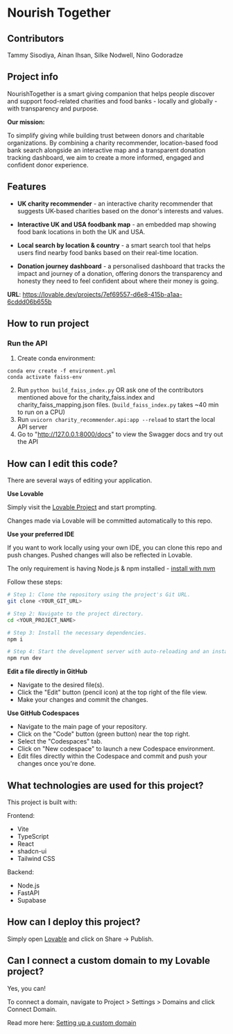 # Nourish Together

## Contributors
Tammy Sisodiya, Ainan Ihsan, Silke Nodwell, Nino Godoradze 

## Project info
NourishTogether is a smart giving companion that helps people discover and support food-related charities and food banks - locally and globally - with transparency and purpose.

**Our mission:**

To simplify giving while building trust between donors and charitable organizations. By combining a charity recommender, location-based food bank search alongside an interactive map and a transparent donation tracking dashboard, we aim to create a more informed, engaged and confident donor experience.

## Features

- **UK charity recommender** - an interactive charity recommender that suggests UK-based charities based on the donor's interests and values.

- **Interactive UK and USA foodbank map** - an embedded map showing food bank locations in both the UK and USA.

- **Local search by location & country** - a smart search tool that helps users find nearby food banks based on their real-time location.

- **Donation journey dashboard** - a personalised dashboard that tracks the impact and journey of a donation, offering donors the transparency and honesty they need to feel confident about where their money is going.

**URL**: https://lovable.dev/projects/7ef69557-d6e8-415b-a1aa-6cddd06b655b

## How to run project
### Run the API
1. Create conda environment: 
```
conda env create -f environment.yml
conda activate faiss-env
```
2. Run `python build_faiss_index.py` OR ask one of the contributors mentioned above for the charity_faiss.index and charity_faiss_mapping.json files. (`build_faiss_index.py` takes ~40 min to run on a CPU)
3. Run `uvicorn charity_recommender.api:app --reload` to start the local API server
4. Go to "http://127.0.0.1:8000/docs" to view the Swagger docs and try out the API

## How can I edit this code?

There are several ways of editing your application.

**Use Lovable**

Simply visit the [Lovable Project](https://lovable.dev/projects/7ef69557-d6e8-415b-a1aa-6cddd06b655b) and start prompting.

Changes made via Lovable will be committed automatically to this repo.

**Use your preferred IDE**

If you want to work locally using your own IDE, you can clone this repo and push changes. Pushed changes will also be reflected in Lovable.

The only requirement is having Node.js & npm installed - [install with nvm](https://github.com/nvm-sh/nvm#installing-and-updating)

Follow these steps:

```sh
# Step 1: Clone the repository using the project's Git URL.
git clone <YOUR_GIT_URL>

# Step 2: Navigate to the project directory.
cd <YOUR_PROJECT_NAME>

# Step 3: Install the necessary dependencies.
npm i

# Step 4: Start the development server with auto-reloading and an instant preview.
npm run dev
```

**Edit a file directly in GitHub**

- Navigate to the desired file(s).
- Click the "Edit" button (pencil icon) at the top right of the file view.
- Make your changes and commit the changes.

**Use GitHub Codespaces**

- Navigate to the main page of your repository.
- Click on the "Code" button (green button) near the top right.
- Select the "Codespaces" tab.
- Click on "New codespace" to launch a new Codespace environment.
- Edit files directly within the Codespace and commit and push your changes once you're done.

## What technologies are used for this project?

This project is built with:

Frontend: 
- Vite
- TypeScript
- React
- shadcn-ui
- Tailwind CSS

Backend:
- Node.js
- FastAPI
- Supabase

## How can I deploy this project?

Simply open [Lovable](https://lovable.dev/projects/7ef69557-d6e8-415b-a1aa-6cddd06b655b) and click on Share -> Publish.

## Can I connect a custom domain to my Lovable project?

Yes, you can!

To connect a domain, navigate to Project > Settings > Domains and click Connect Domain.

Read more here: [Setting up a custom domain](https://docs.lovable.dev/features/custom-domain#custom-domain)
